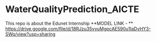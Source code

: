 # WaterQualityPrediction_AICTE
This repo is about the Edunet Internship
**MODEL LINK - **
https://drive.google.com/file/d/18RJzu35vyuMgpcAE590u1IaDvHY3-SWq/view?usp=sharing


